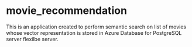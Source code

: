 # movie_recommendation
This is an application created to perform semantic search on list of movies whose vector representation is stored in Azure Database for PostgreSQL server flexilbe server.

